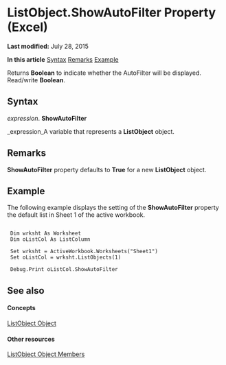 
# ListObject.ShowAutoFilter Property (Excel)

 **Last modified:** July 28, 2015

 **In this article**
 [Syntax](#sectionSection0)
 [Remarks](#sectionSection1)
 [Example](#sectionSection2)


 Returns **Boolean** to indicate whether the AutoFilter will be displayed. Read/write **Boolean**.


## Syntax
<a name="sectionSection0"> </a>

 _expression_. **ShowAutoFilter**

 _expression_A variable that represents a  **ListObject** object.


## Remarks
<a name="sectionSection1"> </a>

 **ShowAutoFilter** property defaults to **True** for a new **ListObject** object.


## Example
<a name="sectionSection2"> </a>

The following example displays the setting of the  **ShowAutoFilter** property the default list in Sheet 1 of the active workbook.


```
 
 Dim wrksht As Worksheet 
 Dim oListCol As ListColumn 
 
 Set wrksht = ActiveWorkbook.Worksheets("Sheet1") 
 Set oListCol = wrksht.ListObjects(1) 
 
 Debug.Print oListCol.ShowAutoFilter
```


## See also
<a name="sectionSection2"> </a>


#### Concepts


 [ListObject Object](46de6c4f-8ce0-0c7d-da59-6e52f5eab612.md)
#### Other resources


 [ListObject Object Members](d34f895c-cf60-f644-866b-7b757716e7a6.md)

